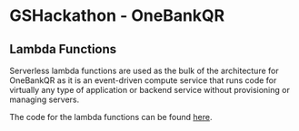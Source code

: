 # GSHackathon - OneBankQR

## Lambda Functions

Serverless lambda functions are used as the bulk of the architecture for OneBankQR as it is an event-driven compute service that runs code for virtually any type of application or backend service without provisioning or managing servers.

The code for the lambda functions can be found [here](integration-layer/lambda-functions/).
